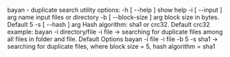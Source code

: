bayan - duplicate search utility
options:
  -h [ --help ]             show help
  -i [ --input ] arg        name input files or directory
  -b [ --block-size ] arg   block size in bytes. Default 5
  -s [ --hash ] arg         Hash algorithm: sha1 or crc32. Default crc32
example:
  bayan -i directory/file -i file       ->  searching for duplicate files among all files in folder and file. Default Options
  bayan -i file -i file -b 5 -s sha1    ->  searching for duplicate files, where block size = 5, hash algorithm = sha1